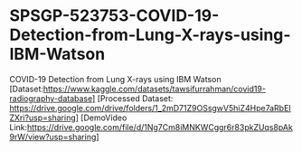 # SPSGP-523753-COVID-19-Detection-from-Lung-X-rays-using-IBM-Watson
COVID-19 Detection from Lung X-rays using IBM Watson
[Dataset:https://www.kaggle.com/datasets/tawsifurrahman/covid19-radiography-database]
[Processed Dataset: https://drive.google.com/drive/folders/1_2mD71Z9OSsgwV5hiZ4Hpe7aRbEIZXri?usp=sharing]
[DemoVideo Link:https://drive.google.com/file/d/1Ng7Cm8iMNKWCggr6r83pkZUqs8pAk9rW/view?usp=sharing]
